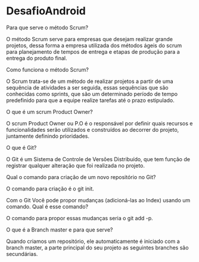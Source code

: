 # DesafioAndroid

Para que serve o método Scrum?
<p>
	O método Scrum serve para empresas que desejam realizar grande projetos, dessa forma a empresa utilizada dos métodos ágeis do scrum para planejamento de tempos de entrega e etapas de produção para a entrega do produto final. 
	
<p>
<p>
Como funciona o método Scrum?
<p>
	O Scrum trata-se de um método de realizar projetos a partir de uma sequência de atividades a ser seguida, essas sequências que são conhecidas como sprints, que são um determinado período de tempo predefinido para que a equipe realize tarefas até o prazo estipulado.

<p>
<p>
O que é um scrum Product Owner?
<p>
	O scrum Product Owner ou P.O é o responsável por definir quais recursos e funcionalidades serão utilizados e construídos ao decorrer do projeto, juntamente definindo prioridades.
	
<p>
<p>

O que é Git?
<p>
	O Git é um Sistema de Controle de Versões Distribuído, que tem função de registrar qualquer alteração que foi realizada no projeto.
	
<p>
<p>

Qual o comando para criação de um novo repositório no Git?
<p>
	O comando para criação é o git init.

<p>
<p>

Com o Git Você pode propor mudanças (adicioná-las ao Index) usando um comando. Qual é esse comando?
<p>
	O comando para propor essas mudanças seria o git add -p.

<p>
<p>

O que é a Branch master e para que serve?
<p>
	Quando criamos um repositório, ele automaticamente é iniciado com a branch master, a parte principal do seu projeto as seguintes branches são secundárias.
	
<p>
<p>


